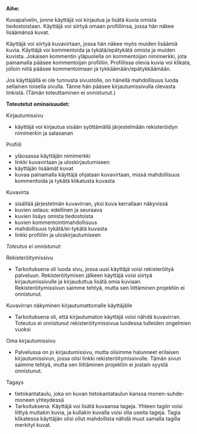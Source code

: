 **Aihe:**

Kuvapalvelin, jonne käyttäjä voi kirjautua ja lisätä kuvia omista tiedostoistaan. Käyttäjä voi siirtyä omaan profiiliinsa, jossa hän näkee lisäämänsä kuvat. 

Käyttäjä voi siirtyä kuvavirtaan, jossa hän näkee myös muiden lisäämiä kuvia. Käyttäjä voi kommentoida ja tykätä/epätykätä omista ja muiden kuvista. Jokaisen kommentin yläpuolella on kommentoijan nimimerkki, jota painamalla pääsee kommentoijan profiiliin. Profiilissa olevia kuvia voi klikata, jolloin niitä pääsee kommentoimaan ja tykkäämään/epätykkäämään.

Jos käyttäjällä ei ole tunnusta sivustolle, on hänellä mahdollisuus luoda sellainen toisella sivulla. Tänne hän pääsee kirjautumissivulla olevasta linkistä. (Tämän toteuttaminen ei onnistunut.)



**Toteutetut ominaisuudet:**

Kirjautumissivu
* käyttäjä voi kirjautua sisään syöttämällä järjestelmään rekisteröidyn nimimerkin ja salasanan

Profiili
* yläosassa käyttäjän nimimerkki
* linkki kuvavirtaan ja uloskirjautumiseen
* käyttäjän lisäämät kuvat
* kuvaa painamalla käyttäjä ohjataan kuvavirtaan, missä mahdollisuus kommentoida ja tykätä klikatusta kuvasta

Kuvavirta
* sisältää järjestelmän kuvavirran, yksi kuva kerrallaan näkyvissä
* kuvien selaus: edellinen ja seuraava
* kuvien lisäys omista tiedostoista
* kuvien kommentointimahdollisuus
* mahdollisuus tykätä/ei-tykätä kuvasta
* linkki profiiliin ja uloskirjautumiseen


_Toteutus ei onnistunut:_

Rekisteröitymissivu
* Tarkoituksena oli luoda sivu, jossa uusi käyttäjä voisi rekisteröityä palveluun. Rekisteröitymisen jälkeen käyttäjä voisi siirtyä kirjautumissivulle ja kirjauduttua lisätä omia kuviaan. Rekisteröitymissivun saimme tehtyä, mutta sen liittäminen projektiin ei onnistunut. 

Kuvavirran näkyminen kirjautumattomalle käyttäjälle
* Tarkoituksena oli, että kirjautumaton käyttäjä voisi nähdä kuvavirran. Toteutus ei onnistunut rekisteröitymissivua luodessa tulleiden ongelmien vuoksi

Oma kirjautumissivu
* Palvelussa on jo kirjautumissivu, mutta olisimme halunneet erilaisen kirjautumissivun, jossa olisi linkki rekisteröitymissivulle. Tämän sivun saimme tehtyä, mutta sen liittäminen projektiin ei jostain syystä onnistunut.

Tagays
* tietokantataulu, joka on kuvan tietokantataulun kanssa monen-suhde-moneen yhteydessä
* Tarkoituksena: Käyttäjä voi lisätä kuvaansa tageja. Yhteen tagiin voisi liittyä muitakin kuvia, ja kullakin kuvalla voisi olla useita tageja. Tagia klikatessa käyttäjän olisi ollut mahdollista nähdä muut samalla tagilla merkityt kuvat.
